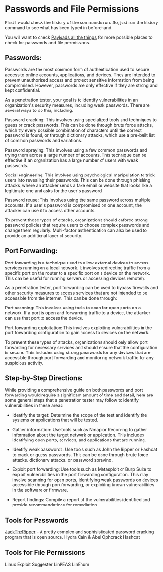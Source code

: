 # Passwords and File Permissions

First I would check the history of the commands run. So, just run the history command to see what has been typed in beforehand.

You will want to check [Payloads all the things](https://github.com/swisskyrepo/PayloadsAllTheThings) for more possible places to check for passwords and file permissions.

## Passwords:

Passwords are the most common form of authentication used to secure access to online accounts, applications, and devices. They are intended to prevent unauthorized access and protect sensitive information from being compromised. However, passwords are only effective if they are strong and kept confidential.

As a penetration tester, your goal is to identify vulnerabilities in an organization's security measures, including weak passwords. There are several ways to do this, including:

Password cracking: This involves using specialized tools and techniques to guess or crack passwords. This can be done through brute force attacks, which try every possible combination of characters until the correct password is found, or through dictionary attacks, which use a pre-built list of common passwords and variations.

Password spraying: This involves using a few common passwords and trying them across a large number of accounts. This technique can be effective if an organization has a large number of users with weak passwords.

Social engineering: This involves using psychological manipulation to trick users into revealing their passwords. This can be done through phishing attacks, where an attacker sends a fake email or website that looks like a legitimate one and asks for the user's password.

Password reuse: This involves using the same password across multiple accounts. If a user's password is compromised on one account, the attacker can use it to access other accounts.

To prevent these types of attacks, organizations should enforce strong password policies that require users to choose complex passwords and change them regularly. Multi-factor authentication can also be used to provide an additional layer of security.

## Port Forwarding:

Port forwarding is a technique used to allow external devices to access services running on a local network. It involves redirecting traffic from a specific port on the router to a specific port on a device on the network. This can be useful for running servers or accessing devices remotely.

As a penetration tester, port forwarding can be used to bypass firewalls and other security measures to access services that are not intended to be accessible from the internet. This can be done through:

Port scanning: This involves using tools to scan for open ports on a network. If a port is open and forwarding traffic to a device, the attacker can use that port to access the device.

Port forwarding exploitation: This involves exploiting vulnerabilities in the port forwarding configuration to gain access to devices on the network.

To prevent these types of attacks, organizations should only allow port forwarding for necessary services and should ensure that the configuration is secure. This includes using strong passwords for any devices that are accessible through port forwarding and monitoring network traffic for any suspicious activity.

## Step-by-Step Directions:

While providing a comprehensive guide on both passwords and port forwarding would require a significant amount of time and detail, here are some general steps that a penetration tester may follow to identify vulnerabilities in these areas:

+ Identify the target: Determine the scope of the test and identify the systems or applications that will be tested.

+ Gather information: Use tools such as Nmap or Recon-ng to gather information about the target network or application. This includes identifying open ports, services, and applications that are running.

+ Identify weak passwords: Use tools such as John the Ripper or Hashcat to crack or guess passwords. This can be done through brute force attacks, dictionary attacks, or password spraying.

+ Exploit port forwarding: Use tools such as Metasploit or Burp Suite to exploit vulnerabilities in the port forwarding configuration. This may involve scanning for open ports, identifying weak passwords on devices accessible through port forwarding, or exploiting known vulnerabilities in the software or firmware.

+ Report findings: Compile a report of the vulnerabilities identified and provide recommendations for remediation.

## Tools for Passwords
[JackTheRipper](https://github.com/openwall/john) - A pretty complex and sophisisticated password cracking program that is open source.
Hydra
Cain & Abel
Ophcrack
Hashcat

## Tools for File Permissions
Linux Exploit Suggester
LinPEAS
LinEnum

